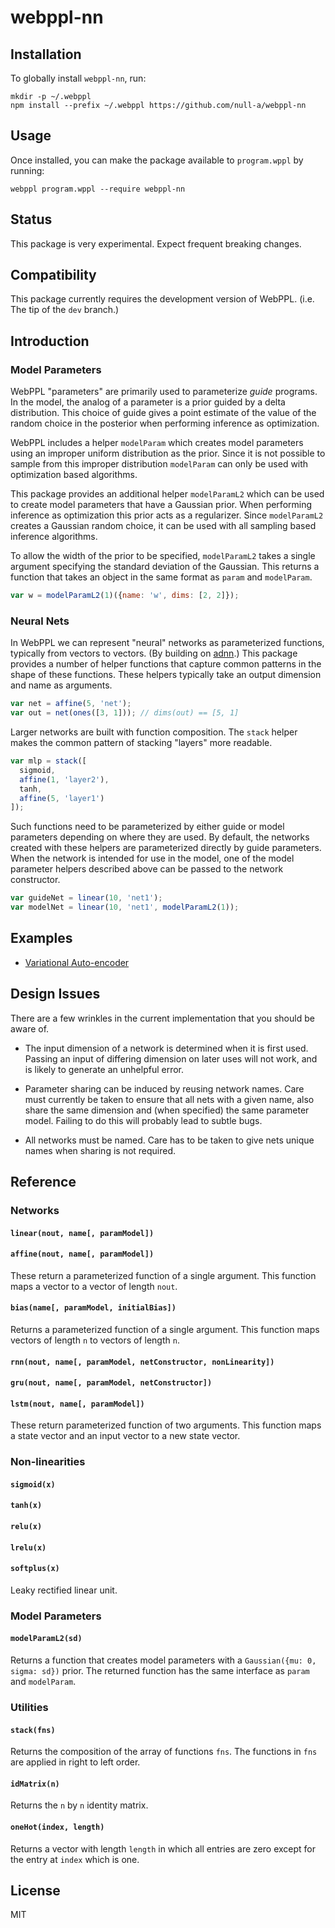 # webppl-nn

## Installation

To globally install `webppl-nn`, run:

    mkdir -p ~/.webppl
    npm install --prefix ~/.webppl https://github.com/null-a/webppl-nn

## Usage

Once installed, you can make the package available to `program.wppl`
by running:

    webppl program.wppl --require webppl-nn

## Status

This package is very experimental. Expect frequent breaking changes.

## Compatibility

This package currently requires the development version of WebPPL.
(i.e. The tip of the `dev` branch.)

## Introduction

### Model Parameters

WebPPL "parameters" are primarily used to parameterize *guide*
programs. In the model, the analog of a parameter is a prior guided by
a delta distribution. This choice of guide gives a point estimate of
the value of the random choice in the posterior when performing
inference as optimization.

WebPPL includes a helper `modelParam` which creates model parameters
using an improper uniform distribution as the prior. Since it is not
possible to sample from this improper distribution `modelParam` can
only be used with optimization based algorithms.

This package provides an additional helper `modelParamL2` which can be
used to create model parameters that have a Gaussian prior. When
performing inference as optimization this prior acts as a regularizer.
Since `modelParamL2` creates a Gaussian random choice, it can be used
with all sampling based inference algorithms.

To allow the width of the prior to be specified, `modelParamL2` takes
a single argument specifying the standard deviation of the Gaussian.
This returns a function that takes an object in the same format as
`param` and `modelParam`.

```js
var w = modelParamL2(1)({name: 'w', dims: [2, 2]});
```

### Neural Nets

In WebPPL we can represent "neural" networks as parameterized
functions, typically from vectors to vectors. (By building on
[adnn](https://github.com/dritchie/adnn).) This package provides a
number of helper functions that capture common patterns in the shape
of these functions. These helpers typically take an output dimension
and name as arguments.

```js
var net = affine(5, 'net');
var out = net(ones([3, 1])); // dims(out) == [5, 1]
```

Larger networks are built with function composition. The `stack`
helper makes the common pattern of stacking "layers" more readable.

```js
var mlp = stack([
  sigmoid,
  affine(1, 'layer2'),
  tanh,
  affine(5, 'layer1')
]);
```

Such functions need to be parameterized by either guide or model
parameters depending on where they are used. By default, the networks
created with these helpers are parameterized directly by guide
parameters. When the network is intended for use in the model, one of
the model parameter helpers described above can be passed to the
network constructor.

```js
var guideNet = linear(10, 'net1');
var modelNet = linear(10, 'net1', modelParamL2(1));
```

## Examples

* [Variational Auto-encoder](https://github.com/null-a/webppl-nn/blob/master/examples/vae.wppl)

## Design Issues

There are a few wrinkles in the current implementation that you should
be aware of.

* The input dimension of a network is determined when it is first
  used. Passing an input of differing dimension on later uses will not
  work, and is likely to generate an unhelpful error.

* Parameter sharing can be induced by reusing network names. Care must
  currently be taken to ensure that all nets with a given name, also
  share the same dimension and (when specified) the same parameter
  model. Failing to do this will probably lead to subtle bugs.

* All networks must be named. Care has to be taken to give nets unique
  names when sharing is not required.

## Reference

### Networks

#### `linear(nout, name[, paramModel])`
#### `affine(nout, name[, paramModel])`

These return a parameterized function of a single argument. This
function maps a vector to a vector of length `nout`.

#### `bias(name[, paramModel, initialBias])`

Returns a parameterized function of a single argument. This function
maps vectors of length `n` to vectors of length `n`.

#### `rnn(nout, name[, paramModel, netConstructor, nonLinearity])`
#### `gru(nout, name[, paramModel, netConstructor])`
#### `lstm(nout, name[, paramModel])`

These return parameterized function of two arguments. This function
maps a state vector and an input vector to a new state vector.

### Non-linearities

#### `sigmoid(x)`
#### `tanh(x)`
#### `relu(x)`
#### `lrelu(x)`
#### `softplus(x)`

Leaky rectified linear unit.

### Model Parameters

#### `modelParamL2(sd)`

Returns a function that creates model parameters with a `Gaussian({mu:
0, sigma: sd})` prior. The returned function has the same interface as
`param` and `modelParam`.

### Utilities

#### `stack(fns)`

Returns the composition of the array of functions `fns`. The functions
in `fns` are applied in right to left order.

#### `idMatrix(n)`

Returns the `n` by `n` identity matrix.

#### `oneHot(index, length)`

Returns a vector with length `length` in which all entries are zero
except for the entry at `index` which is one.

## License

MIT
